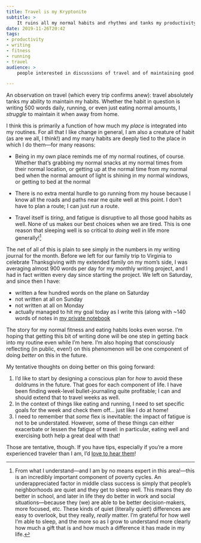 ```yaml
---
title: Travel is my Kryptonite
subtitle: >
    It ruins all my normal habits and rhythms and tanks my productivity.
date: 2019-11-26T20:42
tags:
- productivity
- writing
- fitness
- running
- travel
audience: >
    people interested in discussions of travel and of maintaining good habits.

---
```


An observation on travel (which every trip confirms anew): travel absolutely tanks my ability to maintain my habits. Whether the habit in question is writing 500 words daily, running, or even just eating normal amounts, I *struggle* to maintain it when away from home.

I think this is primarily a function of how much my *place* is integrated into my routines. For all that I like change in general, I am also a creature of habit (as are we all, I think!) and my many habits are deeply tied to the place in which I do them—for many reasons:

- Being in my own place reminds me of my normal routines, of course. Whether that’s grabbing my normal snacks at my normal times from their normal location, or getting up at the normal time from my normal bed when the normal amount of light is shining in my normal windows, or getting to bed at the normal

- There is no extra mental hurdle to go running from my house because I know all the roads and paths near me quite well at this point. I don’t have to plan a route; I can just *run* a route.

- Travel itself is *tiring*, and fatigue is disruptive to all those good habits as well. None of us makes our best choices when we are tired. This is one reason that sleeping well is so critical to *doing* well in life more generally![^poverty]

The net of all of this is plain to see simply in the numbers in my writing journal for the month. Before we left for our family trip to Virginia to celebrate Thanksgiving with my extended family on my mom’s side, I was averaging almost 900 words per day for my monthly writing project, and I had in fact written every day since starting the project. We left on Saturday, and since then I have:

- written a few hundred words on the plane on Saturday
- not written at all on Sunday
- not written at all on Monday
- actually managed to hit my goal today as I write this (along with ~140 words of notes in [my private notebook][z]

The story for my normal fitness and eating habits looks even worse. I’m hoping that getting this bit of writing done will be one step in getting back into my routine even while I’m here. I’m also hoping that consciously reflecting (in public, even!) on this phenomenon will be one component of doing *better* on this in the future.

My tentative thoughts on doing better on this going forward:

1. I’d like to start by designing a conscious plan for *how* to avoid these doldrums in the future. That goes for each component of life. I have been finding week-level bullet-journaling quite profitable; I can and should extend that to travel weeks as well.
2. In the context of things like eating and running, I need to set specific goals for the week and check them off… just like I do at home!
3. I need to remember that *some* flex is inevitable: the impact of fatigue is not to be understated. However, some of these things can either exacerbate or lessen the fatigue of travel: in particular, eating well and exercising both help a great deal with that!

Those are tentative, though. If you have tips, especially if you’re a more experienced traveler than I am, I’d <a href="mailto:hello@chriskrycho.com?subject=Responding to “Travel is My Kryptonite”">love to hear them</a>!

[z]: http://v4.chriskrycho.com/2018/zettelkasten-update-all-in-on-bear.html

[^poverty]: From what I understand—and I am by no means expert in this area!—this is an incredibly important component of poverty cycles. An underappreciated factor in middle class success is simply that people’s neighborhoods are quiet and they get to sleep well. This means they do better in school, and later in life they do better in work and social situations—because they (we) are able to be better decision-makers, more focused, etc. These kinds of quiet (literally quiet!) differences are easy to overlook, but they really, *really* matter. I’m grateful for how well I’m able to sleep, and the more so as I grow to understand more clearly how much a gift that is and how much a difference it has made in my life.
